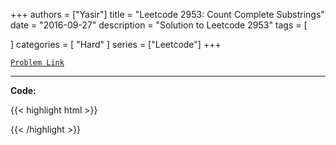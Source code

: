 
+++
authors = ["Yasir"]
title = "Leetcode 2953: Count Complete Substrings"
date = "2016-09-27"
description = "Solution to Leetcode 2953"
tags = [
    
]
categories = [
    "Hard"
]
series = ["Leetcode"]
+++



[`Problem Link`](https://leetcode.com/problems/count-complete-substrings/description/)

---

**Code:**

{{< highlight html >}}

{{< /highlight >}}


